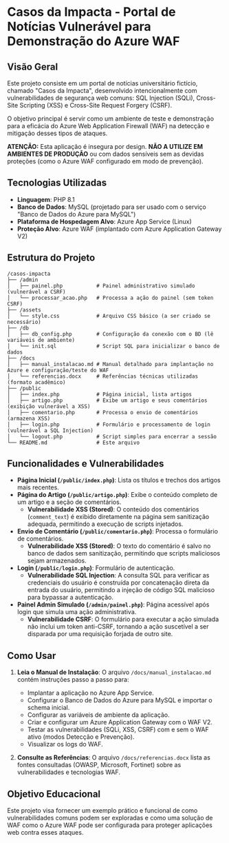 # Casos da Impacta - Portal de Notícias Vulnerável para Demonstração do Azure WAF

## Visão Geral

Este projeto consiste em um portal de notícias universitário fictício, chamado "Casos da Impacta", desenvolvido intencionalmente com vulnerabilidades de segurança web comuns: SQL Injection (SQLi), Cross-Site Scripting (XSS) e Cross-Site Request Forgery (CSRF).

O objetivo principal é servir como um ambiente de teste e demonstração para a eficácia do Azure Web Application Firewall (WAF) na detecção e mitigação desses tipos de ataques.

**ATENÇÃO:** Esta aplicação é insegura por design. **NÃO A UTILIZE EM AMBIENTES DE PRODUÇÃO** ou com dados sensíveis sem as devidas proteções (como o Azure WAF configurado em modo de prevenção).

## Tecnologias Utilizadas

*   **Linguagem**: PHP 8.1
*   **Banco de Dados**: MySQL (projetado para ser usado com o serviço "Banco de Dados do Azure para MySQL")
*   **Plataforma de Hospedagem Alvo**: Azure App Service (Linux)
*   **Proteção Alvo**: Azure WAF (implantado com Azure Application Gateway V2)

## Estrutura do Projeto

```
/casos-impacta
├── /admin
│   ├── painel.php           # Painel administrativo simulado (vulnerável a CSRF)
│   └── processar_acao.php   # Processa a ação do painel (sem token CSRF)
├── /assets
│   └── style.css            # Arquivo CSS básico (a ser criado se necessário)
├── /db
│   ├── db_config.php        # Configuração da conexão com o BD (lê variáveis de ambiente)
│   └── init.sql             # Script SQL para inicializar o banco de dados
├── /docs
│   ├── manual_instalacao.md # Manual detalhado para implantação no Azure e configuração/teste do WAF
│   └── referencias.docx     # Referências técnicas utilizadas (formato acadêmico)
├── /public
│   ├── index.php            # Página inicial, lista artigos
│   ├── artigo.php           # Exibe um artigo e seus comentários (exibição vulnerável a XSS)
│   ├── comentario.php       # Processa o envio de comentários (armazena XSS)
│   ├── login.php            # Formulário e processamento de login (vulnerável a SQL Injection)
│   └── logout.php           # Script simples para encerrar a sessão
└── README.md                # Este arquivo
```

## Funcionalidades e Vulnerabilidades

*   **Página Inicial (`/public/index.php`)**: Lista os títulos e trechos dos artigos mais recentes.
*   **Página do Artigo (`/public/artigo.php`)**: Exibe o conteúdo completo de um artigo e a seção de comentários.
    *   **Vulnerabilidade XSS (Stored)**: O conteúdo dos comentários (`comment_text`) é exibido diretamente na página sem sanitização adequada, permitindo a execução de scripts injetados.
*   **Envio de Comentário (`/public/comentario.php`)**: Processa o formulário de comentários.
    *   **Vulnerabilidade XSS (Stored)**: O texto do comentário é salvo no banco de dados sem sanitização, permitindo que scripts maliciosos sejam armazenados.
*   **Login (`/public/login.php`)**: Formulário de autenticação.
    *   **Vulnerabilidade SQL Injection**: A consulta SQL para verificar as credenciais do usuário é construída por concatenação direta da entrada do usuário, permitindo a injeção de código SQL malicioso para bypassar a autenticação.
*   **Painel Admin Simulado (`/admin/painel.php`)**: Página acessível após login que simula uma ação administrativa.
    *   **Vulnerabilidade CSRF**: O formulário para executar a ação simulada não inclui um token anti-CSRF, tornando a ação suscetível a ser disparada por uma requisição forjada de outro site.

## Como Usar

1.  **Leia o Manual de Instalação**: O arquivo `/docs/manual_instalacao.md` contém instruções passo a passo para:
    *   Implantar a aplicação no Azure App Service.
    *   Configurar o Banco de Dados do Azure para MySQL e importar o schema inicial.
    *   Configurar as variáveis de ambiente da aplicação.
    *   Criar e configurar um Azure Application Gateway com o WAF V2.
    *   Testar as vulnerabilidades (SQLi, XSS, CSRF) com e sem o WAF ativo (modos Detecção e Prevenção).
    *   Visualizar os logs do WAF.

2.  **Consulte as Referências**: O arquivo `/docs/referencias.docx` lista as fontes consultadas (OWASP, Microsoft, Fortinet) sobre as vulnerabilidades e tecnologias WAF.

## Objetivo Educacional

Este projeto visa fornecer um exemplo prático e funcional de como vulnerabilidades comuns podem ser exploradas e como uma solução de WAF como o Azure WAF pode ser configurada para proteger aplicações web contra esses ataques.

